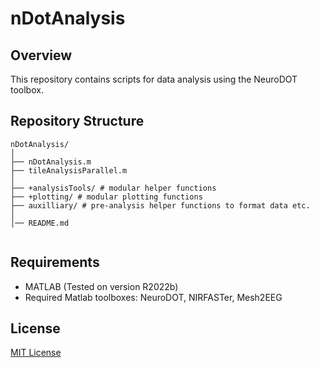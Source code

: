 # nDotAnalysis

## Overview
This repository contains scripts for data analysis using the NeuroDOT toolbox.



## Repository Structure
```
nDotAnalysis/
│ 
├── nDotAnalysis.m
├── tileAnalysisParallel.m
│ 
├── +analysisTools/ # modular helper functions
├── +plotting/ # modular plotting functions
├── auxilliary/ # pre-analysis helper functions to format data etc.
│ 
│── README.md


```

## Requirements
- MATLAB (Tested on version R2022b)
- Required Matlab toolboxes: NeuroDOT, NIRFASTer, Mesh2EEG

## License
[MIT License](LICENSE)

